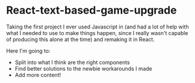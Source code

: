 # React-text-based-game-upgrade

Taking the first project I ever used Javascript in (and had a lot of help with what I needed to use to make things happen, since I really wasn't capable of producing this alone at the time) and remaking it in React.

Here I'm going to:

* Split into what I think are the right components
* Find better solutions to the newbie workarounds I made
* Add more content!
